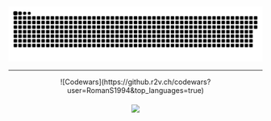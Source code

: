 <p align="center">
 <img width="600" src="assets/github-snake.svg" alt="snake"/>
</p>
<!-- ![](https://github-profile-summary-cards.vercel.app/api/cards/profile-details?username=daniilshat&theme=solarized_dark) -->


<hr>

<div align="center">![Codewars](https://github.r2v.ch/codewars?user=RomanS1994&top_languages=true) </div>
<div align="center" style="padding: 20px 0;">
  <img style="height: auto; width: 60%;" src="![Codewars](https://github.r2v.ch/codewars?user=RomanS1994&top_languages=true)" />
</div>
